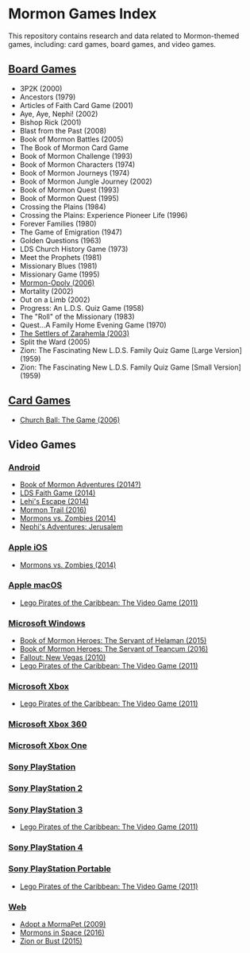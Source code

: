 # Mormon Games Index

This repository contains research and data related to Mormon-themed games, including: card games, board games, and video games.

## [Board Games](board-games.md)

- 3P2K (2000)
- Ancestors (1979)
- Articles of Faith Card Game (2001)
- Aye, Aye, Nephi! (2002)
- Bishop Rick (2001)
- Blast from the Past (2008)
- Book of Mormon Battles (2005)
- The Book of Mormon Card Game
- Book of Mormon Challenge (1993)
- Book of Mormon Characters (1974)
- Book of Mormon Journeys (1974)
- Book of Mormon Jungle Journey (2002)
- Book of Mormon Quest (1993)
- Book of Mormon Quest (1995)
- Crossing the Plains (1984)
- Crossing the Plains: Experience Pioneer Life (1996)
- Forever Families (1980)
- The Game of Emigration (1947)
- Golden Questions (1963)
- LDS Church History Game (1973)
- Meet the Prophets (1981)
- Missionary Blues (1981)
- Missionary Game (1995)
- [Mormon-Opoly (2006)](board-games.md)
- Mortality (2002)
- Out on a Limb (2002)
- Progress: An L.D.S. Quiz Game (1958)
- The "Roll" of the Missionary (1983)
- Quest...A Family Home Evening Game (1970)
- [The Settlers of Zarahemla (2003)](board-games.md)
- Split the Ward (2005)
- Zion: The Fascinating New L.D.S. Family Quiz Game [Large Version] (1959)
- Zion: The Fascinating New L.D.S. Family Quiz Game [Small Version] (1959)

## [Card Games](card-games.md)

- [Church Ball: The Game (2006)](card-games.md)

## Video Games

### [Android](android.md)

- [Book of Mormon Adventures (2014?)](android.md)
- [LDS Faith Game (2014)](android.md)
- [Lehi's Escape (2014)](android.md)
- [Mormon Trail (2016)](android.md)
- [Mormons vs. Zombies (2014)](android.md)
- [Nephi's Adventures: Jerusalem](android.md)

### [Apple iOS](ios.md)

- [Mormons vs. Zombies (2014)](ios.md)

### [Apple macOS](macos.md)

- [Lego Pirates of the Caribbean: The Video Game (2011)](macos.md)

### [Microsoft Windows](windows.md)

- [Book of Mormon Heroes: The Servant of Helaman (2015)](windows.md)
- [Book of Mormon Heroes: The Servant of Teancum (2016)](windows.md)
- [Fallout: New Vegas (2010)](windows.md)
- [Lego Pirates of the Caribbean: The Video Game (2011)](windows.md)

### [Microsoft Xbox](xbox.md)

- [Lego Pirates of the Caribbean: The Video Game (2011)](xbox.md)

### [Microsoft Xbox 360](xbox.md)

### [Microsoft Xbox One](xbox.md)

### [Sony PlayStation](playstation.md)

### [Sony PlayStation 2](playstation.md)

### [Sony PlayStation 3](playstation.md)

- [Lego Pirates of the Caribbean: The Video Game (2011)](playstation-3.md)

### [Sony PlayStation 4](playstation.md)

### [Sony PlayStation Portable](playstation.md)

- [Lego Pirates of the Caribbean: The Video Game (2011)](playstation.md)

### [Web](web.md)

- [Adopt a MormaPet (2009)](web.md)
- [Mormons in Space (2016)](web.md)
- [Zion or Bust (2015)](web.md)
